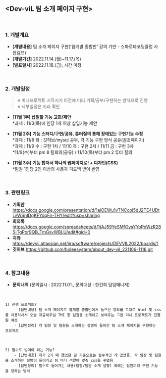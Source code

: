 ## <Dev-viL 팀 소개 페이지 구현>
</br>

### 1. 개발개요
+ **[개발내용]** 팀 소개 페이지 구현('웹개발 종합반' 강의 기반 - 스파르타코딩클럽 사전캠프) </br>
+ **[개발기간]** 2022.11.14.(월)~11.17.(목) </br>
+ **[발표일시]** 2022.11.18.(금), 시간 미정 </br>
</br>

### 2. 개발일정
> ※ 미니프로젝트 시작시기 이전에 미리 기획/공부/구현하는 방식으로 진행 </br>
> ※ 세부일정은 지라 확인 </br>

+ **[11월 1주] 삽일할 기능 고민/제안** </br>
*과제 : 11/3(목)에 인당 1개 이상 삽입기능 제안</br>

+ **[11월 2주] 기능 스터디/구현/공유, 튜터질의 통해 장애있는 구현기능 수정**</br>
*과제 : 11/8 화 : 깃허브/mysql 공부, 각 기능 구현 방식 공유(참조페이지)</br>
*과제 : 11/9 수 : 구현 1차 / 11/10 목 : 구현 2차 / 11/11 금 : 구현 3차</br>
*11/9(수)부터 pm 8 팀회의(공유) / 11/10(목)부터 pm 2 튜터 질의</br>

+ **[11월 3주] 기능 합쳐서 하나의 웹페이지로! + 디자인(CSS)**</br>
*팀원 1인당 2인 이상의 사용자 피드백 받아 반영</br>
</br>

### 3. 관련링크
+ **기획안** https://docs.google.com/presentation/d/1aiOEWu1vTNCcoi5dJ2TE4UDtLvWSnIDgKFYdqFn-THY/edit?usp=sharing </br>
+ **회의록** https://docs.google.com/spreadsheets/d/1tAJ59YeSMfOysYYoPxWzR285-TgPor9QB_TmGsvWBLU/edit#gid=0 </br>
+ **지라** https://devvil.atlassian.net/jira/software/projects/DEVVIL2022/boards/1 </br>
+ **깃허브** https://github.com/boleesystem/about_dev-vil_221109-1118.git </br>
</br>

### 4. 참고내용
+ **문의내역** (문의일시 : 2022.11.01., 문의대상 : 한건희 담임매니저) </br>
</br>

    1) 진행 프로젝트?
        - [답변내용] 팀 소개 페이지로 웹개발 종합반에서 들으신 강의를 토대로 html 및 css를 이용하셔서 오늘 제출해주실 TMI 등 팀원을 소개하고 보여주는 그런 미니 프로젝트가 진행될 예정 
        - [답변정리] 각 팀장 및 팀원을 소개하는 설명이 들어간 팀 소개 페이지를 구현하는 프로젝트
        
</br>

    2) 필수로 넣어야 하는 기능?
        - [답변내용] 제가 2기 때 했었던 걸 기준으로는 필수적인 게 없었음. 각 팀장 및 팀원을 소개하는 설명이 들어가고 팀 마다 색깔에 맞춰 css를 꾸몄음
        - [답변정리] 필수로 들어가는 내용(팀장/팀원 소개 설명) 외에는 팀원끼리 구현 기능을 정하는 방식

